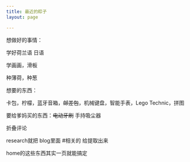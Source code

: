 ```yaml
---
title: 最近的粽子
layout: page

---
```


想做好的事情：

学好荷兰语 日语

学画画，滑板

种薄荷，种葱

想要的东西：

卡包，柠檬，蓝牙音箱，<del>邮差包</del>，机械键盘，智能手表，Lego Technic，拼图

要给爹妈买的东西：<del>电动牙刷</del> 手持吸尘器



折叠评论

research就把 blog里面 #相关的 给提取出来

home的这些东西其实一页就能搞定
